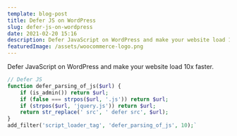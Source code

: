 ```yaml
---
template: blog-post
title: Defer JS on WordPress
slug: defer-js-on-wordpress
date: 2021-02-20 15:16
description: Defer JavaScript on WordPress and make your website load 10x faster.
featuredImage: /assets/woocommerce-logo.png
---
```

Defer JavaScript on WordPress and make your website load 10x faster.

```php
// Defer JS
function defer_parsing_of_js($url) {
	if (is_admin()) return $url;
	if (false === strpos($url, '.js')) return $url;
	if (strpos($url, 'jquery.js')) return $url;
	return str_replace(' src', ' defer src', $url);
}
add_filter('script_loader_tag', 'defer_parsing_of_js', 10);`